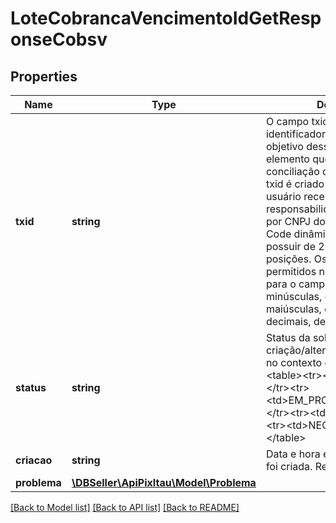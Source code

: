 # LoteCobrancaVencimentoIdGetResponseCobsv

## Properties
Name | Type | Description | Notes
------------ | ------------- | ------------- | -------------
**txid** | **string** | O campo txid determina o identificador da transação. O objetivo desse campo é ser um elemento que possibilite a conciliação de pagamentos. O txid é criado exclusivamente pelo usuário recebedor e está sob sua responsabilidade. Deve ser único por CNPJ do recebedor. Para Code dinâmico o campo deve possuir de 26 posição até 35 posições. Os caracteres permitidos no contexto do Pix para o campo txId são: Letras minúsculas, de ‘a’ a ‘z’, Letras maiúsculas, de ‘A’ a ‘Z’, Dígitos decimais, de ‘0’ a ‘9’ | 
**status** | **string** | Status da solicitação de criação/alteração da cobrança no contexto de criação via lote &lt;table&gt;&lt;tr&gt;&lt;td&gt;ENUM&lt;/td&gt;&lt;/tr&gt;&lt;tr&gt;&lt;td&gt;EM_PROCESSAMENTO&lt;/td&gt;&lt;/tr&gt;&lt;tr&gt;&lt;td&gt;CRIADA&lt;/td&gt;&lt;/tr&gt;&lt;tr&gt;&lt;td&gt;NEGADA&lt;/td&gt;&lt;/tr&gt;&lt;/table&gt; | 
**criacao** | **string** | Data e hora em que a cobrança foi criada. Respeita RFC 3339. | [optional] 
**problema** | [**\DBSeller\ApiPixItau\Model\Problema**](Problema.md) |  | [optional] 

[[Back to Model list]](../../README.md#documentation-for-models) [[Back to API list]](../../README.md#documentation-for-api-endpoints) [[Back to README]](../../README.md)

